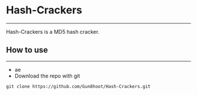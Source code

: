 # Hash-Crackers
---
Hash-Crackers is a MD5 hash cracker.        

## How to use 
---
- ae
- Download the repo with git    

```git clone https://github.com/Gun8hoot/Hash-Crackers.git```